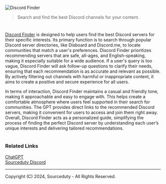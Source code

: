 ![Discord Finder](https://github.com/user-attachments/assets/0d59761a-cef2-461c-ab55-2808df1b9560)

> Search and find the best Discord channels for your content.
#

[Discord Finder](https://chatgpt.com/g/g-enxhriqRt-discord-finder) is designed to help users find the best Discord servers for their specific interests. Its primary function is to search through popular Discord server directories, like Disboard and Discord.me, to locate communities that match a user's preferences. Discord Finder prioritizes recommending servers that are safe, all-ages, and English-speaking, making it especially suitable for a wide audience. If a user's query is too vague, Discord Finder will ask follow-up questions to clarify their needs, ensuring that each recommendation is as accurate and relevant as possible. By actively filtering out channels with harmful or inappropriate content, it aims to create a positive and secure experience for all users.

In terms of interaction, Discord Finder maintains a casual and friendly tone, making it approachable and easy to engage with. This helps create a comfortable atmosphere where users feel supported in their search for communities. The GPT provides direct links to the recommended Discord servers, making it convenient for users to access and join them right away. Overall, Discord Finder acts as a personalized guide, simplifying the process of finding the perfect Discord server by understanding each user’s unique interests and delivering tailored recommendations.

#
### Related Links

[ChatGPT](https://github.com/sourceduty/ChatGPT)
<br>
[Sourceduty Discord](https://discord.com/users/1186540670001877012)

***
Copyright (C) 2024, Sourceduty - All Rights Reserved.
